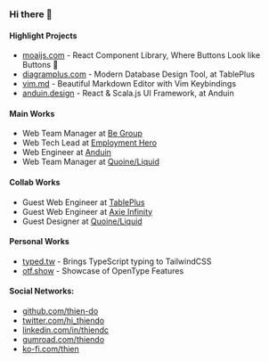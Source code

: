### Hi there 👋

#### Highlight Projects

- [moaijs.com](https://moaijs.com) - React Component Library, Where Buttons Look like Buttons 🗿
- [diagramplus.com](https://diagramplus.com) - Modern Database Design Tool, at TablePlus
- [vim.md](https://vim.md) - Beautiful Markdown Editor with Vim Keybindings
- [anduin.design](https://anduin.design) - React & Scala.js UI Framework, at Anduin

#### Main Works

- Web Team Manager at [Be Group](https://www.linkedin.com/company/begroupjsc/)
- Web Tech Lead at [Employment Hero](https://www.linkedin.com/company/employment-hero/)
- Web Engineer at [Anduin](https://www.anduintransact.com)
- Web Team Manager at [Quoine/Liquid](https://www.linkedin.com/company/quoine/)

#### Collab Works

- Guest Web Engineer at [TablePlus](https://tableplus.com)
- Guest Web Engineer at [Axie Infinity](https://www.linkedin.com/company/axieinfinity/)
- Guest Designer at [Quoine/Liquid](https://www.linkedin.com/company/quoine/)

#### Personal Works

- [typed.tw](https://typed.tw) - Brings TypeScript typing to TailwindCSS
- [otf.show](https://otf.show) - Showcase of OpenType Features

#### Social Networks:

- [github.com/thien-do](https://github.com/thien-do)
- [twitter.com/hi_thiendo](https://twitter.com/hi_thiendo)
- [linkedin.com/in/thiendc](https://www.linkedin.com/in/thiendc/)
- [gumroad.com/thiendo](https://gumroad.com/thiendo)
- [ko-fi.com/thien](https://ko-fi.com/thien)
